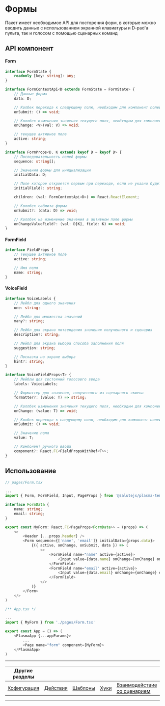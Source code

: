 # Формы

Пакет имеет необходимое API для посторения форм, в которые можно вводить данные с использованием экранной клавиатуры и D-pad'а пульта, так и голосом с помощью сценарных команд

## API компонент

#### Form

```ts
interface FormState {
    readonly [key: string]: any;
}

interface FormContextApi<D extends FormState = FormState> {
    // Данные формы
    data: D;

    // Колбек перехода к следующему полю, необходим для компонент полей
    onSubmit: () => void;

    // Коллбек изменения значения текущего поля, необходим для компонент полей
    onChange: <V>(val: V) => void;

    // текущее активное поле
    active: string;
}

interface FormProps<D, K extends keyof D = keyof D> {
    // Последовательность полей формы
    sequence: string[];

    // Значения формы для инициализации
    initialData: D;

    // Поле которое откроется первым при переходе, если не укаано будет первый элемент sequence
    initialField?: string;

    children: (val: FormContextApi<D>) => React.ReactElement;

    // Коллбек сабмита формы
    onSubmit?: (data: D) => void;

    // Коллбек на изменение значения в активном поле формы
    onChangeValueField?: (val: D[K], field: K) => void;
}
```

#### FormField

```ts
interface FieldProps {
    // Текущее активное поле
    active: string;

    // Имя поля
    name: string;
}
```

#### VoiceField

```ts
interface VoiceLabels {
    // Лейбл для одного значения
    one: string;

    // Лейбл для множества значений
    many?: string;

    // Лейбл для экрана потвеждения значения полученного и сценария
    description?: string;

    // Лейбл для экрана выбора способа заполнения поля
    suggestion: string;

    // Посказка на экране выбора
    hint?: string;
}

interface VoiceFieldProps<T> {
    // Лейблы для состояний голосовго ввода
    labels: VoiceLabels;

    // Форматтер для значения, полученного из сценарного экшена
    formatter?: (value: T) => string;

    // Коллбек изменения значения текущего поля, необходим для компонент полей
    onChange: (value: T) => void;

    // Колбек перехода к следующему полю, необходим для компонент полей
    onSubmit: () => void;

    // Значение поля
    value: T;

    // Компонент ручного ввода
    component?: React.FC<FieldPropsWithRef<T>>;
}
```

## Использование

```ts
// pages/Form.tsx

...
import { Form, FormField, Input, PageProps } from '@salutejs/plasma-temple'

interface FormData {
    name: string;
    email: string;
}

export const MyForm: React.FC<PageProps<FormData>> = (props) => (
    <>
        <Header {...props.header} />
        <Form sequence={['name', 'email']} initialData={props.data}>
            {({ active, onChange, onSubmit, data }) => (
                <>
                    <FormField name="name" active={active}>
                        <Input value={data.name} onChange={onChange} onSubmit={onSubmit} />
                    </FormField>
                    <FormField name="email" active={active}>
                        <Input value={data.email} onChange={onChange} onSubmit={onSubmit} />
                    </FormField>
                </>
            )}
        </Form>
    </>
)

/** App.tsx */

...
import { MyForm } from './pages/Form.tsx'

export const App = () => (
    <PlasmaApp {...appParams}>
        ...
        <Page name="form" component={MyForm}>
    </PlasmaApp>
)
```

---

| Другие разделы             |                          |                           |                    |                                              |       |
| -------------------------- | ------------------------ | ------------------------- | ------------------ | -------------------------------------------- | ----- |
| [Кофигурация](./config.md) | [Действия](./actions.md) | [Шаблоны](./templates.md) | [Хуки](./hooks.md) | [Взаимодействие со сценарием](./scenario.md) | Формы |

---
